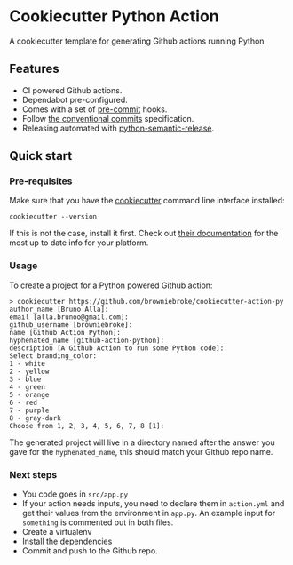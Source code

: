 # Cookiecutter Python Action

A cookiecutter template for generating Github actions running Python

## Features

- CI powered Github actions.
- Dependabot pre-configured.
- Comes with a set of [pre-commit](https://pre-commit.com/) hooks.
- Follow [the conventional commits](https://www.conventionalcommits.org) specification. 
- Releasing automated with [python-semantic-release](https://github.com/relekang/python-semantic-release).

## Quick start

### Pre-requisites

Make sure that you have the [cookiecutter](https://cookiecutter.readthedocs.io) command line interface installed:

```shell script
cookiecutter --version
```

If this is not the case, install it first. Check out [their documentation](https://cookiecutter.readthedocs.io/en/latest/installation.html) for the most up to date info for your platform.

### Usage

To create a project for a Python powered Github action:

```shell
> cookiecutter https://github.com/browniebroke/cookiecutter-action-py
author_name [Bruno Alla]: 
email [alla.brunoo@gmail.com]: 
github_username [browniebroke]: 
name [Github Action Python]: 
hyphenated_name [github-action-python]: 
description [A Github Action to run some Python code]: 
Select branding_color:
1 - white
2 - yellow
3 - blue
4 - green
5 - orange
6 - red
7 - purple
8 - gray-dark
Choose from 1, 2, 3, 4, 5, 6, 7, 8 [1]:
```

The generated project will live in a directory named after the answer you gave for the `hyphenated_name`, this should match your Github repo name.

### Next steps

- You code goes in `src/app.py`
- If your action needs inputs, you need to declare them in `action.yml` and get their values from the environment in `app.py`. 
  An example input for `something` is commented out in both files.
- Create a virtualenv
- Install the dependencies
- Commit and push to the Github repo.
